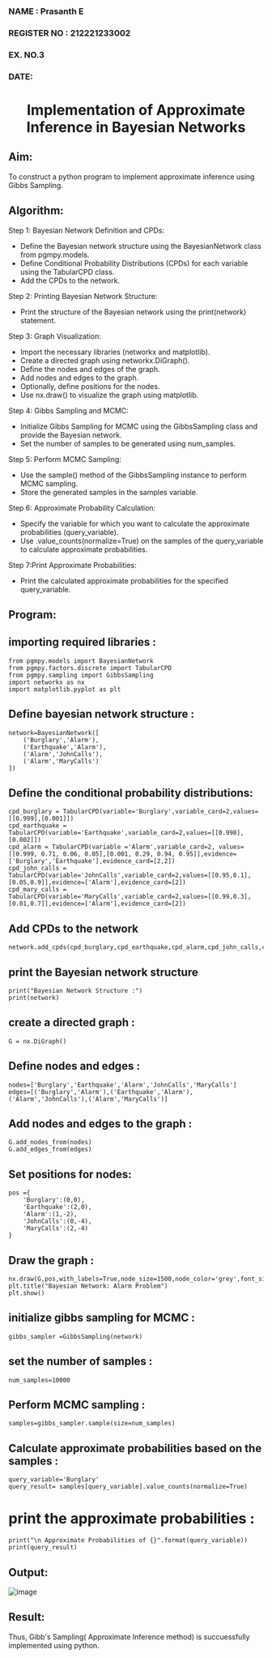<H3> NAME : Prasanth E</H3>
<H3> REGISTER NO : 212221233002</H3>
<H3>EX. NO.3</H3>
<H3>DATE:  </H3>
<H1 ALIGN =CENTER> Implementation of Approximate Inference in Bayesian Networks
</H1>

## Aim: 
   To construct a python program to implement approximate inference using Gibbs Sampling.</br>
## Algorithm:
   Step 1: Bayesian Network Definition and CPDs:<br>
    <ul> <li>Define the Bayesian network structure using the BayesianNetwork class from pgmpy.models.</li>
    <li>Define Conditional Probability Distributions (CPDs) for each variable using the TabularCPD class.</li>
    <li>Add the CPDs to the network.</li></ul>
    Step 2: Printing Bayesian Network Structure:<br>
    <ul><li>Print the structure of the Bayesian network using the print(network) statement.</li></ul>
   Step 3: Graph Visualization:
    <ul><li>Import the necessary libraries (networkx and matplotlib).</li>
    <li>Create a directed graph using networkx.DiGraph().</li>
    <li>Define the nodes and edges of the graph.</li>
    <li>Add nodes and edges to the graph.</li>
    <li>Optionally, define positions for the nodes.</li>
    <li>Use nx.draw() to visualize the graph using matplotlib.</li></ul>
    Step 4: Gibbs Sampling and MCMC:<br>
    <ul><li>Initialize Gibbs Sampling for MCMC using the GibbsSampling class and provide the Bayesian network.</li>
    <li>Set the number of samples to be generated using num_samples.</li></ul>
    Step 5: Perform MCMC Sampling:<br>
    <ul><li>Use the sample() method of the GibbsSampling instance to perform MCMC sampling.</li>
    <li>Store the generated samples in the samples variable.</li></ul>
    Step 6: Approximate Probability Calculation:<br>
    <ul><li>Specify the variable for which you want to calculate the approximate probabilities (query_variable).</li>
    <li>Use .value_counts(normalize=True) on the samples of the query_variable to calculate approximate probabilities.</li></ul>
    Step 7:Print Approximate Probabilities:<br>
    <ul><li>Print the calculated approximate probabilities for the specified query_variable.</li></ul>


## Program:
## importing required libraries :
~~~
from pgmpy.models import BayesianNetwork
from pgmpy.factors.discrete import TabularCPD
from pgmpy.sampling import GibbsSampling
import networkx as nx
import matplotlib.pyplot as plt
~~~
## Define bayesian network structure :
~~~
network=BayesianNetwork([
    ('Burglary','Alarm'),
    ('Earthquake','Alarm'),
    ('Alarm','JohnCalls'),
    ('Alarm','MaryCalls')
])
~~~
## Define the conditional probability distributions:
~~~
cpd_burglary = TabularCPD(variable='Burglary',variable_card=2,values=[[0.999],[0.001]])
cpd_earthquake = TabularCPD(variable='Earthquake',variable_card=2,values=[[0.998],[0.002]])
cpd_alarm = TabularCPD(variable ='Alarm',variable_card=2, values=[[0.999, 0.71, 0.06, 0.05],[0.001, 0.29, 0.94, 0.95]],evidence=['Burglary','Earthquake'],evidence_card=[2,2])
cpd_john_calls = TabularCPD(variable='JohnCalls',variable_card=2,values=[[0.95,0.1],[0.05,0.9]],evidence=['Alarm'],evidence_card=[2])
cpd_mary_calls = TabularCPD(variable='MaryCalls',variable_card=2,values=[[0.99,0.3],[0.01,0.7]],evidence=['Alarm'],evidence_card=[2])
~~~
## Add CPDs to the network 
~~~
network.add_cpds(cpd_burglary,cpd_earthquake,cpd_alarm,cpd_john_calls,cpd_mary_calls)
~~~
## print the Bayesian network structure
~~~
print("Bayesian Network Structure :")
print(network)
~~~
## create a directed graph :
~~~
G = nx.DiGraph()
~~~
## Define nodes and edges :
~~~
nodes=['Burglary','Earthquake','Alarm','JohnCalls','MaryCalls']
edges=[('Burglary','Alarm'),('Earthquake','Alarm'),('Alarm','JohnCalls'),('Alarm','MaryCalls')]
~~~
## Add nodes and edges to the graph :
~~~
G.add_nodes_from(nodes)
G.add_edges_from(edges)
~~~
## Set positions for nodes:
~~~
pos ={
    'Burglary':(0,0),
    'Earthquake':(2,0),
    'Alarm':(1,-2),
    'JohnCalls':(0,-4),
    'MaryCalls':(2,-4)
}
~~~
## Draw the graph :
~~~
nx.draw(G,pos,with_labels=True,node_size=1500,node_color='grey',font_size=10,font_weight='bold',arrowsize=20)
plt.title("Bayesian Network: Alarm Problem")
plt.show()
~~~
## initialize gibbs sampling for MCMC :
~~~
gibbs_sampler =GibbsSampling(network)
~~~
## set the number of samples :
~~~
num_samples=10000
~~~
## Perform MCMC sampling :
~~~
samples=gibbs_sampler.sample(size=num_samples)
~~~
## Calculate approximate probabilities based on the samples :
~~~
query_variable='Burglary'
query_result= samples[query_variable].value_counts(normalize=True)
~~~
# print the approximate probabilities :
~~~
print("\n Approximate Probabilities of {}".format(query_variable))
print(query_result)
~~~
## Output:
![image](https://github.com/21005984/Ex-3--AAI/assets/94748389/62e959d6-b222-4bf4-88b3-4b6d1718817d)
## Result:
Thus, Gibb's Sampling( Approximate Inference method) is succuessfully implemented using python.
